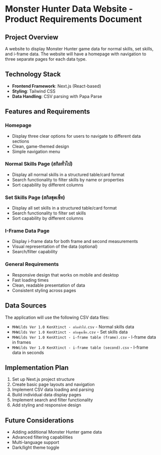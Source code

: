 # Monster Hunter Data Website - Product Requirements Document

## Project Overview
A website to display Monster Hunter game data for normal skills, set skills, and i-frame data. The website will have a homepage with navigation to three separate pages for each data type.

## Technology Stack
- **Frontend Framework**: Next.js (React-based)
- **Styling**: Tailwind CSS
- **Data Handling**: CSV parsing with Papa Parse

## Features and Requirements

### Homepage
- Display three clear options for users to navigate to different data sections
- Clean, game-themed design
- Simple navigation menu

### Normal Skills Page (สกิลทั่วไป)
- Display all normal skills in a structured table/card format
- Search functionality to filter skills by name or properties
- Sort capability by different columns

### Set Skills Page (สกิลชุดเซ็ท)
- Display all set skills in a structured table/card format
- Search functionality to filter set skills
- Sort capability by different columns

### I-Frame Data Page
- Display i-frame data for both frame and second measurements
- Visual representation of the data (optional)
- Search/filter capability

### General Requirements
- Responsive design that works on mobile and desktop
- Fast loading times
- Clean, readable presentation of data
- Consistent styling across pages

## Data Sources
The application will use the following CSV data files:
- `MHWilds Ver 1.0 KenXtinct - สกิลทั่วไป.csv` - Normal skills data
- `MHWilds Ver 1.0 KenXtinct - สกิลชุดเซ็ท.csv` - Set skills data
- `MHWilds Ver 1.0 KenXtinct - i-frame table (frame).csv` - I-frame data in frames
- `MHWilds Ver 1.0 KenXtinct - i-frame table (second).csv` - I-frame data in seconds

## Implementation Plan
1. Set up Next.js project structure
2. Create basic page layouts and navigation
3. Implement CSV data loading and parsing
4. Build individual data display pages
5. Implement search and filter functionality
6. Add styling and responsive design

## Future Considerations
- Adding additional Monster Hunter game data
- Advanced filtering capabilities
- Multi-language support
- Dark/light theme toggle 